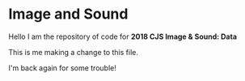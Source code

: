 # Image and Sound

Hello I am the repository of code for **2018 CJS Image & Sound: Data**

This is me making a change to this file.

I'm back again for some trouble!
